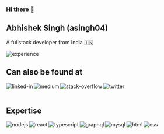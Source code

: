 ### Hi there 👋
## Abhishek Singh (asingh04)
A fullstack developer from India 🇮🇳

<img align="left" src="https://img.shields.io/static/v1?style=for-the-badge&label=experience&message=4%20years&labelColor=%23282D33&color=%2343853D" alt="experience" />

<br>

## Can also be found at
[<img align="left" alt="linked-in" src="https://img.shields.io/badge/linkedin-%230077B5.svg?&style=for-the-badge&logo=linkedin&logoColor=white" />](https://www.linkedin.com/in/abhishek-singh-a83689130/)
[<img align="left" alt="medium" src="https://img.shields.io/badge/medium-%2312100E.svg?&style=for-the-badge&logo=medium&logoColor=white" />](https://abhishek-singh4.medium.com/)
[<img align="left" alt="stack-overflow" src="https://img.shields.io/badge/stack%20overflow-FE7A16?logo=stack-overflow&logoColor=white&style=for-the-badge" />](https://stackoverflow.com/users/5280287/abhishek-singh)
[<img align="left" alt="twitter" src="https://img.shields.io/badge/twitter-%231DA1F2.svg?&style=for-the-badge&logo=twitter&logoColor=white" />](https://twitter.com/abhisin5)

<br>
<br>

## Expertise
<img align="left" alt="nodejs" src="https://img.shields.io/badge/node.js%20-%23333333.svg?&style=for-the-badge&logo=node.js&logoColor=%2343843D" />
<img align="left" alt="react" src="https://img.shields.io/badge/react%20-%23202429.svg?&style=for-the-badge&logo=react&logoColor=%2362DAFB" />
<img align="left" alt="typescript" src="https://img.shields.io/badge/typescript%20-%233178C5.svg?&style=for-the-badge&logo=typescript&logoColor=white" />
<img align="left" alt="graphql" src="https://img.shields.io/badge/graphql%20-%23161F26.svg?&style=for-the-badge&logo=graphql&logoColor=%23E434AA" />
<img align="left" alt="mysql" src="https://img.shields.io/badge/mysql%20-%234479a0.svg?&style=for-the-badge&logo=mysql&logoColor=white" />
<img align="left" alt="html" src="https://img.shields.io/badge/html%20-%23202429.svg?&style=for-the-badge&logo=html5&logoColor=%23E34F26" />
<img align="left" alt="css" src="https://img.shields.io/badge/css%20-%23202429.svg?&style=for-the-badge&logo=css3&logoColor=%231572B6" />
<!--
**asingh04/asingh04** is a ✨ _special_ ✨ repository because its `README.md` (this file) appears on your GitHub profile.

Here are some ideas to get you started:

- 🔭 I’m currently working on ...
- 🌱 I’m currently learning ...
- 👯 I’m looking to collaborate on ...
- 🤔 I’m looking for help with ...
- 💬 Ask me about ...
- 📫 How to reach me: ...
- ⚡ Fun fact: ...
-->
